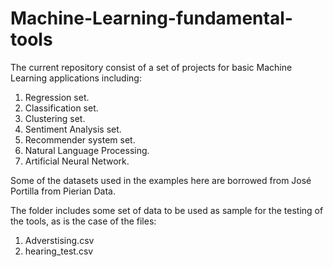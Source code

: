 # Machine-Learning-fundamental-tools

The current repository consist of a set of projects for basic Machine Learning applications including:

 1) Regression set.
 2) Classification set.
 3) Clustering set.
 4) Sentiment Analysis set.
 5) Recommender system set.
 6) Natural Language Processing.
 7) Artificial Neural Network.

Some of the datasets used in the examples here are borrowed from José Portilla from Pierian Data. 

The folder includes some set of data to be used as sample for the testing of the tools, as is the case of the files:

 1) Adverstising.csv
 2) hearing_test.csv


